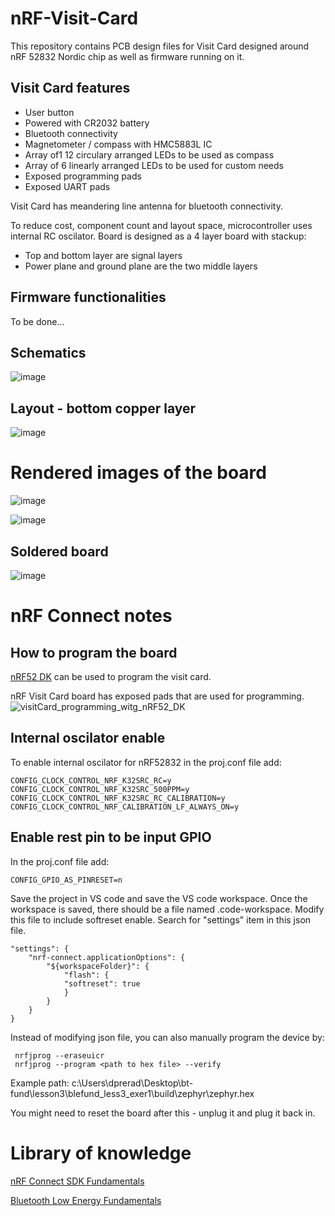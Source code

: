 # nRF-Visit-Card
This repository contains PCB design files for Visit Card designed around nRF 52832 Nordic chip as well as firmware running on it.

## Visit Card features
- User button
- Powered with CR2032 battery
- Bluetooth connectivity
- Magnetometer / compass with HMC5883L IC
- Array of1 12 circulary arranged LEDs to be used as compass
- Array of 6 linearly arranged LEDs to be used for custom needs
- Exposed programming pads
- Exposed UART pads

Visit Card has meandering line antenna for bluetooth connectivity.

To reduce cost, component count and layout space, microcontroller uses internal RC oscilator.
Board is designed as a 4 layer board with stackup:
- Top and bottom layer are signal layers
- Power plane and ground plane are the two middle layers

## Firmware functionalities
To be done...

## Schematics

![image](https://github.com/user-attachments/assets/44cbd81e-2d5b-4657-8ca4-7464be555d9f)

## Layout - bottom copper layer

![image](https://github.com/user-attachments/assets/8563e602-7cf3-4d23-bd46-ceaeef5357ea)

# Rendered images of the board

![image](https://github.com/user-attachments/assets/ddf66f56-fcfb-4f65-b5bc-f648f18b45ca)

![image](https://github.com/user-attachments/assets/43cd5d5b-b40b-415f-b020-4431bbd3a8c2)

## Soldered board

![image](https://github.com/user-attachments/assets/8aa683d2-f650-419b-bce5-8ee3a23b7501)


# nRF Connect notes

## How to program the board

[nRF52 DK](https://www.nordicsemi.com/Products/Development-hardware/nRF52-DK) can be used to program the visit card. 

nRF Visit Card board has exposed pads that are used for programming.
![visitCard_programming_witg_nRF52_DK](https://github.com/user-attachments/assets/778b8e47-01ea-46b1-b14c-1322ab45e64c)

## Internal oscilator enable

To enable internal oscilator for nRF52832 in the proj.conf file add:
````
CONFIG_CLOCK_CONTROL_NRF_K32SRC_RC=y
CONFIG_CLOCK_CONTROL_NRF_K32SRC_500PPM=y
CONFIG_CLOCK_CONTROL_NRF_K32SRC_RC_CALIBRATION=y
CONFIG_CLOCK_CONTROL_NRF_CALIBRATION_LF_ALWAYS_ON=y
````

## Enable rest pin to be input GPIO

In the proj.conf file add:
````
CONFIG_GPIO_AS_PINRESET=n
````

Save the project in VS code and save the VS code workspace. Once the workspace is saved, there should be a file named <workspace name>.code-workspace.
Modify this file to include softreset enable. Search for "settings" item in this json file.
````
"settings": {
	"nrf-connect.applicationOptions": {
		"${workspaceFolder}": {
			"flash": {
			"softreset": true
			}
		}
	}
}
````

Instead of modifying json file, you can also manually program the device by:
````
 nrfjprog --eraseuicr
 nrfjprog --program <path to hex file> --verify
````
 Example path: c:\Users\dprerad\Desktop\bt-fund\lesson3\blefund_less3_exer1\build\zephyr\zephyr.hex

 You might need to reset the board after this - unplug it and plug it back in.

 # Library of knowledge

 [nRF Connect SDK Fundamentals](https://academy.nordicsemi.com/courses/nrf-connect-sdk-fundamentals/)
 
 [Bluetooth Low Energy Fundamentals](https://academy.nordicsemi.com/courses/bluetooth-low-energy-fundamentals/)
